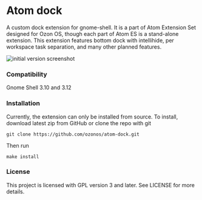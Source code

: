 Atom dock
=========
A custom dock extension for gnome-shell. It is a part of Atom Extension Set designed for Ozon OS, though each part of Atom ES is a stand-alone extension. This extension features bottom dock with intellihide, per workspace task separation, and many other planned features.

![initial version screenshot](https://cloud.githubusercontent.com/assets/749098/2646924/941f1bc0-bf44-11e3-8368-73526fee9056.png)

### Compatibility

Gnome Shell 3.10 and 3.12

### Installation

Currently, the extension can only be installed from source. To install, download latest zip from GitHub or clone the repo with git

`git clone https://github.com/ozonos/atom-dock.git`

Then run

`make install`

### License

This project is licensed with GPL version 3 and later. See LICENSE for more details.
